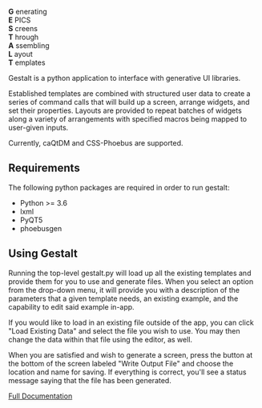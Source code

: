 **G** enerating  
**E** PICS  
**S** creens  
**T** hrough  
**A** ssembling  
**L** ayout  
**T** emplates  



Gestalt is a python application to interface with generative UI libraries.


Established templates are combined with structured user data to create a 
series of command calls that will build up a screen, arrange widgets, and set
their properties. Layouts are provided to repeat batches of widgets along
a variety of arrangements with specified macros being mapped to user-given 
inputs.

Currently, caQtDM and CSS-Phoebus are supported.


## Requirements

The following python packages are required in order to run gestalt:

* Python >= 3.6
* lxml
* PyQT5
* phoebusgen


## Using Gestalt

Running the top-level gestalt.py will load up all the existing templates
and provide them for you to use and generate files. When you select an
option from the drop-down menu, it will provide you with a description
of the parameters that a given template needs, an existing example, and
the capability to edit said example in-app.

If you would like to load in an existing file outside of the app, you can
click "Load Existing Data" and select the file you wish to use. You may
then change the data within that file using the editor, as well.

When you are satisfied and wish to generate a screen, press the button at
the bottom of the screen labeled "Write Output File" and choose the location
and name for saving. If everything is correct, you'll see a status message
saying that the file has been generated.


[Full Documentation](https://bcda-aps.github.io/gestalt/)
